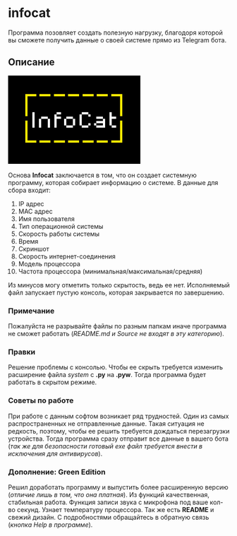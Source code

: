 # infocat
Программа позовляет создать полезную нагрузку, благодоря которой вы сможете получить данные о своей системе прямо из Telegram бота.
## Описание
![logo](https://github.com/NeoCreat0r/infocat/blob/main/Builder/logo.jpg)

Основа **Infocat** заключается в том, что он создает системную программу, которая собирает информацию о системе. В данные для сбора входит:

 1. IP адрес
 2. MAC адрес
 3. Имя пользователя
 4. Тип операционной системы
 5. Скорость работы системы
 6. Время
 7. Скриншот
 8. Скорость интернет-соединения
 9. Модель процессора
 10. Частота процессора (минимальная/максимальная/средняя)
 
Из минусов могу отметить только скрытость, ведь ее нет. Исполняемый файл запускает пустую консоль, которая закрывается по завершению.

### Примечание
Пожалуйста не разрывайте файлы по разным папкам иначе программа не сможет работать (_README.md и Source не входят в эту категорию_).

### Правки
Решение проблемы с консолью. Чтобы ее скрыть требуется изменить расширение файла _system_ с **.py** на **.pyw**. Тогда программа будет работать в скрытом режиме.

### Советы по работе
При работе с данным софтом возникает ряд трудностей. Один из самых распространенных не отправленные данные. Такая ситуация не редкость, поэтому, чтобы ее решить требуется дождаться перезагрузки устройства. Тогда программа сразу отправит все данные в вашего бота (_так же для безопасности готовый exe файл требуется внести в исключения для антивирусов_).

### Дополнение: Green Edition
Решил доработать программу и выпустить более расширенную версию (_отличие лишь в том, что она платная_). Из функций качественная, стабильная работа. Функция записи звука с микрофона под ваше кол-во секунд. Узнает температуру процессора. Так же есть **README** и свежий дизайн. С подробностями обращайтесь в обратную связь (_кнопка Help в программе_). 
